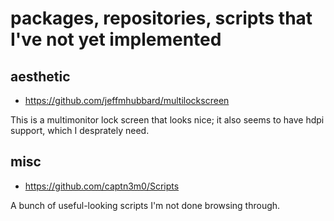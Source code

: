 # packages, repositories, scripts that I've not yet implemented

## aesthetic

- https://github.com/jeffmhubbard/multilockscreen

This is a multimonitor lock screen that looks nice; it also seems to have hdpi support, which I desprately need. 

## misc

- https://github.com/captn3m0/Scripts

A bunch of useful-looking scripts I'm not done browsing through.
